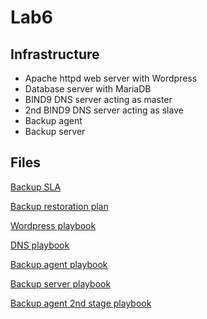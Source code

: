 # Lab6

## Infrastructure
* Apache httpd web server with Wordpress
* Database server with MariaDB
* BIND9 DNS server acting as master
* 2nd BIND9 DNS server acting as slave
* Backup agent
* Backup server

## Files
[Backup SLA](backup-sla.md)

[Backup restoration plan](backup-restore-plan.md)

[Wordpress playbook](wordpress.yaml)

[DNS playbook](dns.yaml)

[Backup agent playbook](backup_agent.yaml)

[Backup server playbook](backup_server.yaml)

[Backup agent 2nd stage playbook](backup_agent_2nd.yaml)
